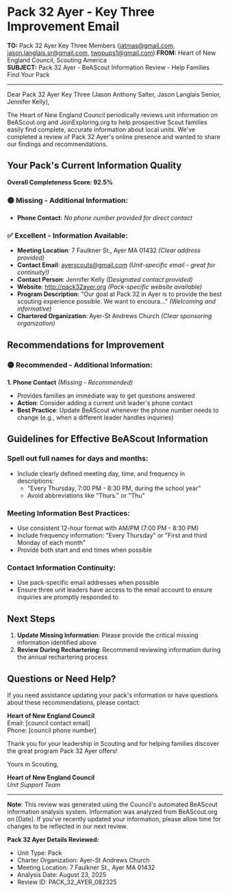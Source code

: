 # Pack 32 Ayer - Key Three Improvement Email

**TO:** Pack 32 Ayer Key Three Members (jatmas@gmail.com, jason.langlais.sr@gmail.com, twopups1@gmail.com)
**FROM:** Heart of New England Council, Scouting America  
**SUBJECT:** Pack 32 Ayer - BeAScout Information Review - Help Families Find Your Pack  

---

Dear Pack 32 Ayer Key Three (Jason Anthony Salter, Jason  Langlais Senior, Jennifer Kelly),

The Heart of New England Council periodically reviews unit information on BeAScout.org and JoinExploring.org to help prospective Scout families easily find complete, accurate information about local units. We've completed a review of Pack 32 Ayer's online presence and wanted to share our findings and recommendations.

## Your Pack's Current Information Quality

**Overall Completeness Score: 92.5%**


### 🟡 **Missing - Additional Information:**
- **Phone Contact**: *No phone number provided for direct contact*

### ✅ **Excellent - Information Available:**
- **Meeting Location**: 7 Faulkner St., Ayer MA 01432 *(Clear address provided)*
- **Contact Email**: ayerscouts@gmail.com *(Unit-specific email - great for continuity!)*
- **Contact Person**: Jennifer Kelly *(Designated contact provided)*
- **Website**: http://pack32ayer.org *(Pack-specific website available)*
- **Program Description**: "Our goal at Pack 32 in Ayer is to provide the best scouting experience possible.  We want to encoura..." *(Welcoming and informative)*
- **Chartered Organization**: Ayer-St Andrews Church *(Clear sponsoring organization)*

## Recommendations for Improvement

### 🟡 **Recommended - Additional Information:**

**1. Phone Contact** *(Missing - Recommended)*
- Provides families an immediate way to get questions answered
- **Action**: Consider adding a current unit leader's phone contact
- **Best Practice**: Update BeAScout whenever the phone number needs to change (e.g., when a different leader handles inquiries)


## Guidelines for Effective BeAScout Information

### **Spell out full names for days and months:**
- Include clearly defined meeting day, time, and frequency in descriptions:
  - "Every Thursday, 7:00 PM - 8:30 PM, during the school year"
  - Avoid abbreviations like "Thurs." or "Thu"

### **Meeting Information Best Practices:**
- Use consistent 12-hour format with AM/PM (7:00 PM - 8:30 PM)
- Include frequency information: "Every Thursday" or "First and third Monday of each month"
- Provide both start and end times when possible

### **Contact Information Continuity:**
- Use pack-specific email addresses when possible
- Ensure three unit leaders have access to the email account to ensure inquiries are promptly responded to

## Next Steps

1. **Update Missing Information**: Please provide the critical missing information identified above
2. **Review During Rechartering**: Recommend reviewing information during the annual rechartering process

## Questions or Need Help?

If you need assistance updating your pack's information or have questions about these recommendations, please contact:

**Heart of New England Council**  
Email: [council contact email]  
Phone: [council phone number]

Thank you for your leadership in Scouting and for helping families discover the great program Pack 32 Ayer offers!

Yours in Scouting,

**Heart of New England Council**  
*Unit Support Team*

---

**Note**: This review was generated using the Council's automated BeAScout information analysis system. Information was analyzed from BeAScout.org on [Date]. If you've recently updated your information, please allow time for changes to be reflected in our next review.

**Pack 32 Ayer Details Reviewed:**
- Unit Type: Pack
- Charter Organization: Ayer-St Andrews Church  
- Meeting Location: 7 Faulkner St., Ayer MA 01432
- Analysis Date: August 23, 2025
- Review ID: PACK_32_AYER_082325